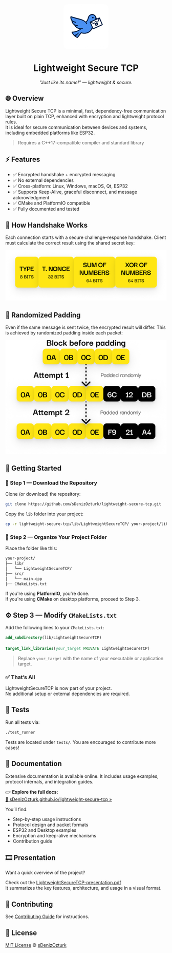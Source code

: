 <p align="center">
  <img src="assets/logo.png" alt="Lightweight Secure TCP" width="140" style="border-radius: 12px;" />
</p>

<h1 align="center">Lightweight Secure TCP</h1>
<p align="center"><em>"Just like its name!"  — lightweight & secure.</em></p>

## 🌐 Overview

Lightweight Secure TCP is a minimal, fast, dependency-free communication layer built on plain TCP, enhanced with encryption and lightweight protocol rules.  
It is ideal for secure communication between devices and systems, including embedded platforms like ESP32.

> Requires a C++17-compatible compiler and standard library

## ⚡ Features

- ✅ Encrypted handshake + encrypted messaging
- ✅ No external dependencies
- ✅ Cross-platform: Linux, Windows, macOS, Qt, ESP32
- ✅ Supports Keep-Alive, graceful disconnect, and message acknowledgment
- ✅ CMake and PlatformIO compatible
- ✅ Fully documented and tested

## 🔐 How Handshake Works

Each connection starts with a secure challenge–response handshake.
Client must calculate the correct result using the shared secret key:

![Handshake Response](assets/handshake-response.png)

## 🧩 Randomized Padding

Even if the same message is sent twice, the encrypted result will differ.
This is achieved by randomized padding inside each packet:

![Random Padding](assets/random-padding.png)

## 🚀 Getting Started

### 🧩 Step 1 — Download the Repository

Clone (or download) the repository:

```bash
git clone https://github.com/sDenizOzturk/lightweight-secure-tcp.git
```

Copy the `lib` folder into your project:

```bash
cp -r lightweight-secure-tcp/lib/LightweightSecureTCP/ your-project/lib/
```

### 📁 Step 2 — Organize Your Project Folder

Place the folder like this:

```
your-project/
├── lib/
│   └── LightweightSecureTCP/
├── src/
│   └── main.cpp
├── CMakeLists.txt
```

If you're using **PlatformIO**, you're done.  
If you're using **CMake** on desktop platforms, proceed to Step 3.

## ⚙️ Step 3 — Modify `CMakeLists.txt`

Add the following lines to your `CMakeLists.txt`:

```cmake
add_subdirectory(lib/LightweightSecureTCP)

target_link_libraries(your_target PRIVATE LightweightSecureTCP)
```

> Replace `your_target` with the name of your executable or application target.

### ✅ That’s All

LightweightSecureTCP is now part of your project.  
No additional setup or external dependencies are required.

## 🧪 Tests

Run all tests via:

```bash
./test_runner
```

Tests are located under `tests/`.
You are encouraged to contribute more cases!

## 📄 Documentation

Extensive documentation is available online. It includes usage examples, protocol internals, and integration guides.

👉 **Explore the full docs:**  
[📘 sDenizOzturk.github.io/lightweight-secure-tcp »](https://sDenizOzturk.github.io/lightweight-secure-tcp)

You’ll find:

- Step-by-step usage instructions
- Protocol design and packet formats
- ESP32 and Desktop examples
- Encryption and keep-alive mechanisms
- Contribution guide

## 🎞️ Presentation

Want a quick overview of the project?

Check out the [LightweightSecureTCP-presentation.pdf](./assets/LightweightSecureTCP-presentation.pdf)  
It summarizes the key features, architecture, and usage in a visual format.

## 🤝 Contributing

See [Contributing Guide](https://sdenizozturk.github.io/lightweight-secure-tcp/docs/contributing) for instructions.

## 📜 License

[MIT License](./LICENSE) © [sDenizOzturk](https://github.com/sDenizOzturk)
